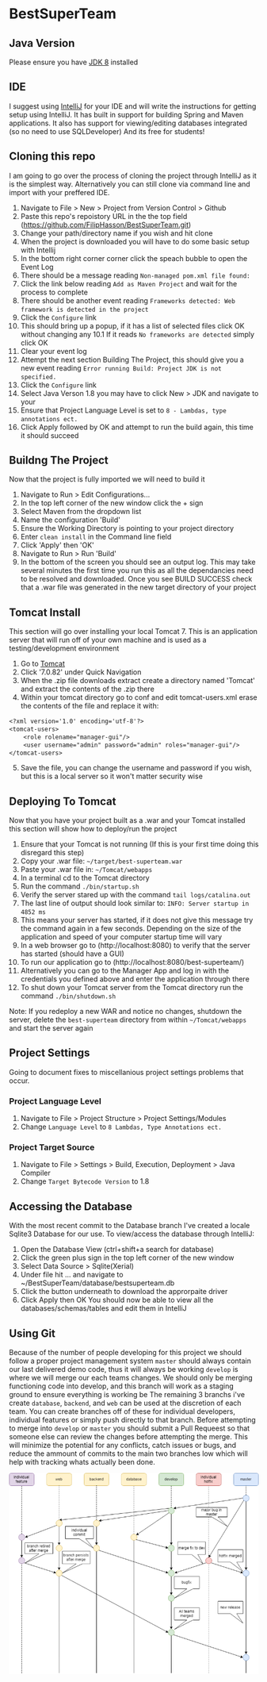 # BestSuperTeam

## Java Version
Please ensure you have [JDK 8](http://www.oracle.com/technetwork/java/javase/downloads/jdk8-downloads-2133151.html) installed

## IDE
I suggest using [IntelliJ](https://www.jetbrains.com/idea/) for your IDE and will write the instructions for getting setup using IntelliJ. 
It has built in support for building Spring and Maven applications. 
It also has support for viewing/editing databases integrated (so no need to use SQLDeveloper)
And its free for students! 

## Cloning this repo
I am going to go over the process of cloning the project through IntelliJ as it is the simplest way.
Alternatively you can still clone via command line and import with your preffered IDE.

1. Navigate to File > New > Project from Version Control > Github
2. Paste this repo's repoistory URL in the the top field (https://github.com/FilipHasson/BestSuperTeam.git)
3. Change your path/directory name if you wish and hit clone
4. When the project is downloaded you will have to do some basic setup with Intellij
5. In the bottom right corner corner click the speach bubble to open the Event Log
6. There should be a message reading `Non-managed pom.xml file found:`
7. Click the link below reading `Add as Maven Project` and wait for the process to complete
8. There should be another event reading `Frameworks detected: Web framework is detected in the project`
9. Click the `Configure` link
10. This should bring up a popup, if it has a list of selected files click OK without changing any
10.1 If it reads `No frameworks are detected` simply click OK 
11. Clear your event log
12. Attempt the next section Building The Project, this should give you a new event reading `Error running Build: Project JDK is not specified.`
13. Click the `Configure` link
14. Select Java Verson 1.8 you may have to click New > JDK and navigate to your 
15. Ensure that Project Language Level is set to `8 - Lambdas, type annotations ect.`
16. Click Apply followed by OK and attempt to run the build again, this time it should succeed

## Buildng The Project
Now that the project is fully imported we will need to build it
1. Navigate to Run > Edit Configurations...
2. In the top left corner of the new window click the + sign
3. Select Maven from the dropdown list
4. Name the configuration 'Build'
5. Ensure the Working Directory is pointing to your project directory 
6. Enter `clean install` in the Command line field
7. Click 'Apply' then 'OK'
8. Navigate to Run > Run 'Build'
9. In the bottom of the screen you should see an output log. This may take several minutes the first time you run this as all the dependancies need to be resolved and downloaded. Once you see BUILD SUCCESS check that a .war file was generated in the new target directory of your project

## Tomcat Install
This section will go over installing your local Tomcat 7. 
This is an application server that will run off of your own machine and is used as a testing/development environment

1. Go to [Tomcat](https://tomcat.apache.org/download-70.cgi)
2. Click '7.0.82' under Quick Navigation
3. When the .zip file downloads extract create a directory named 'Tomcat' and extract the contents of the .zip there
4. Within your tomcat directory go to conf and edit tomcat-users.xml erase the contents of the file and replace it with:
```
<?xml version='1.0' encoding='utf-8'?>
<tomcat-users>
	<role rolename="manager-gui"/>
	<user username="admin" password="admin" roles="manager-gui"/>
</tomcat-users>
```
5. Save the file, you can change the username and password if you wish, but this is a local server so it won't matter security wise


## Deploying To Tomcat
Now that you have your project built as a .war and your Tomcat installed this section will show how to deploy/run the project
1. Ensure that your Tomcat is not running (If this is your first time doing this disregard this step)
2. Copy your .war file: `~/target/best-superteam.war`
3. Paste your .war file in: `~/Tomcat/webapps`
4. In a terminal cd to the Tomcat directory
5. Run the command `./bin/startup.sh`
6. Verify the server stared up with the command `tail logs/catalina.out`
7. The last line of output should look similar to: `INFO: Server startup in 4852 ms`
8. This means your server has started, if it does not give this message try the command again in a few seconds.
   Depending on the size of the application and speed of your computer startup time will vary
9. In a web browser go to (http://localhost:8080) to verify that the server has started (should have a GUI)
10. To run our application go to (http://localhost:8080/best-superteam/)
11. Alternatively you can go to the Manager App and log in with the credentials you defined above and enter the application through there
12. To shut down your Tomcat server from the Tomcat directory run the command `./bin/shutdown.sh`

Note: If you redeploy a new WAR and notice no changes, shutdown the server, delete the `best-superteam` directory from within `~/Tomcat/webapps` and start the server again

## Project Settings
Going to document fixes to miscellanious project settings problems that occur.
### Project Language Level
1. Navigate to File > Project Structure > Project Settings/Modules
2. Change `Language Level` to `8 Lambdas, Type Annotations ect.`
### Project Target Source
1. Navigate to File > Settings > Build, Execution, Deployment > Java Compiler
2. Change `Target Bytecode Version` to 1.8

## Accessing the Database
With the most recent commit to the Database branch I've created a locale Sqlite3 Database for our use.
To view/access the database through IntelliJ:
1. Open the Database View (ctrl+shift+a search for database)
2. Click the green plus sign in the top left corner of the new window
3. Select Data Source > Sqlite(Xerial)
4. Under file hit ... and navigate to ~/BestSuperTeam/database/bestsuperteam.db
5. Click the button underneath to download the approrpaite driver
6. Click Apply then OK
You should now be able to view all the databases/schemas/tables and edit them in IntelliJ


## Using Git
Because of the number of people developing for this project we should follow a proper project management system
`master` should always contain our last delivered demo code, thus it will always be working
`develop` is where we will merge our each teams changes. We should only be merging functioning code into develop, and this branch will work as a staging ground to ensure everything is working be 
The remaining 3 branchs i've create `database`, `backend`, and `web` can be used at the discretion of each team. You can create branches off of these for individual developers, individual features or simply push directly to that branch.
Before attempting to merge into `develop` or `master` you should submit a Pull Requeest so that someone else can review the changes before attempting the merge. This will minimize the potential for any conflicts, catch issues or bugs, and reduce the ammount of commits to the main two branches low which will help with tracking whats actually been done.

![](img/gitBranchFlowchart.png)

